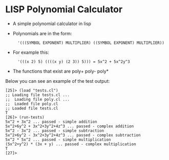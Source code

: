 # LISP Polynomial Calculator

* A simple polynomial calculator in lisp

* Polynomials are in the form:

        '(((SYMBOL EXPONENT) MULTIPLIER) ((SYMBOL EXPONENT) MULTIPLIER))

* For example this:

        '(((x 2) 5) ((((x y) (2 3)) 5))) = 5x^2 + 5x^2y^3

* The functions that exist are poly+ poly- poly*

Below you can see an example of the test output:

    [25]> (load "tests.cl")
    ;; Loading file tests.cl ...
    ;;  Loading file poly.cl ...
    ;;  Loaded file poly.cl
    ;; Loaded file tests.cl
    T
    [26]> (run-tests)
    5x^2 + 3x^2 ... passed - simple addition
    5x^2+6y^2 + 3x^2+3y^2+4z^3 ... passed - complex addition
    5x^2 - 3x^2 ... passed - simple subtraction
    5x^2+6y^2 - 3x^2+3y^2+4z^3 ... passed - complex subtraction
    5x^2 * 5x^2 ... passed - simple multiplication
    (5x^2+y^2) * (3x + y) ... passed - complex multiplication
    T
    [27]>

